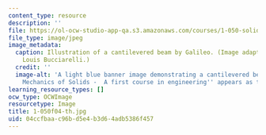 ```yaml
---
content_type: resource
description: ''
file: https://ol-ocw-studio-app-qa.s3.amazonaws.com/courses/1-050-solid-mechanics-fall-2004/04ccfbaac96bd5e4b3d64adb5386f457_1-050f04-th.jpg
file_type: image/jpeg
image_metadata:
  caption: Illustration of a cantilevered beam by Galileo. (Image adapted by Professor
    Louis Bucciarelli.)
  credit: ''
  image-alt: 'A light blue banner image demonstrating a cantilevered beam.  ''Engineering
    Mechanics of Solids -  A first course in engineering'' appears as text. '
learning_resource_types: []
ocw_type: OCWImage
resourcetype: Image
title: 1-050f04-th.jpg
uid: 04ccfbaa-c96b-d5e4-b3d6-4adb5386f457
---
```

